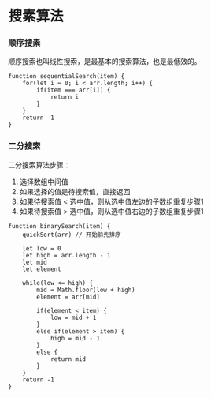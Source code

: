 # 搜素算法

### 顺序搜素

顺序搜索也叫线性搜索，是最基本的搜索算法，也是最低效的。

```
function sequentialSearch(item) {
    for(let i = 0; i < arr.length; i++) {
        if(item === arr[i]) {
            return i
        }
    }
    return -1
}
```

### 二分搜索

二分搜索算法步骤：
1. 选择数组中间值
2. 如果选择的值是待搜索值，直接返回
3. 如果待搜索值 < 选中值，则从选中值左边的子数组重复步骤1
4. 如果待搜索值 > 选中值，则从选中值右边的子数组重复步骤1

```
function binarySearch(item) {
    quickSort(arr) // 开始前先排序

    let low = 0
    let high = arr.length - 1
    let mid
    let element

    while(low <= high) {
        mid = Math.floor(low + high)
        element = arr[mid]

        if(element < item) {
            low = mid + 1
        }
        else if(element > item) {
            high = mid - 1
        }
        else {
            return mid
        }
    }
    return -1
}
```
